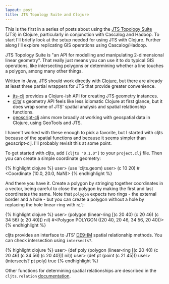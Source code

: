 ```yaml
---
layout: post
title: JTS Topology Suite and Clojure
---
```


This is the first in a series of posts about using the [JTS Topology Suite](http://tsusiatsoftware.net/jts/main.html) (JTS) in Clojure, particularly in conjunction with Cascalog and Hadoop. To start I'll briefly look at the setup needed for using JTS with Clojure. Further along I'll explore replicating GIS operations using Cascalog/Hadoop.

JTS Topology Suite is "an API for modelling and manipulating 2-dimensional linear geometry". That really just means you can use it to do typical GIS operations, like intersecting polygons or determining whether a line touches a polygon, among many other things.

Written in Java, JTS should work directly with [Clojure](http://www.clojure.org), but there are already at least three partial wrappers for JTS that provide greater convenience.
* [jts-clj](https://github.com/jsofra/clj-jts) provides a Clojure-ish API for creating JTS geometry instances.
* [cljts](https://github.com/sunng87/cljts)'s geometry API feels like less idiomatic Clojure at first glance, but it does wrap some of JTS' spatial analysis and spatial relationship functions.
* [geoscript-clj](https://github.com/iwillig/geoscript-clj) aims more broadly at working with geospatial data in Clojure, using GeoTools and JTS.

I haven't worked with these enough to pick a favorite, but I started with cljts because of the spatial functions and because it seems simpler than geoscript-clj. I'll probably revisit this at some point.

To get started with cljts, add `[cljts "0.1.0"]` to your `project.clj` file. Then you can create a simple coordinate geometry:

{% highlight clojure %}
user> (use 'cljts.geom)
user> (c 10 20)
#<Coordinate (10.0, 20.0, NaN)>
{% endhighlight %}

And there you have it. Create a polygon by stringing together coordinates in a vector, being careful to close the polygon by making the first and last coordinates the same. Note that `polygon` expects two rings - the external border and a hole - but you can create a polygon without a hole by replacing the hole linear-ring with `nil`:

{% highlight clojure %}
user> (polygon (linear-ring [(c 20 40) (c 20 46) (c 34 56) (c 20 40)]) nil)
#<Polygon POLYGON ((20 40, 20 46, 34 56, 20 40))>
{% endhighlight %}

cljts provides an interface to JTS' [DE9-IM](http://en.wikipedia.org/wiki/DE-9IM) spatial relationship methods. You can check intersection using `intersects?`.

{% highlight clojure %}
user> (def poly (polygon (linear-ring [(c 20 40) (c 20 46) (c 34 56) (c 20 40)]) nil))
user> (def pt (point (c 21 45)))
user> (intersects? pt poly)
true
{% endhighlight %}

Other functions for determining spatial relationships are described in the `cljts.relation` [documentation](http://sunng87.github.com/cljts).